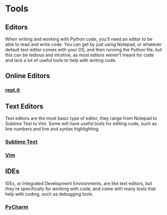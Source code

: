 # Tools

## Editors

When writing and working with Python code, you'll need an editor to be able to read and write code. You can get by just using Notepad, or whatever default text editor comes with your OS, and then running the Python file, but this can be tedious and intuitive, as most editors weren't meant for code and lack a lot of useful tools to help with writing code.

## Online Editors

### [repl.it](https://repl.it)

## Text Editors

Text editors are the most basic type of editor, they range from Notepad to Sublime Text to Vim. Some will have useful tools for editing code, such as line numbers and line and syntax highlighting.

### [Sublime Text](https://www.sublimetext.com/)

### [Vim](https://www.vim.org/)

## IDEs

IDEs, or Integrated Development Environments, are like text editors, but they're specifically for working with code, and come with many tools that help with coding, such as debugging tools.

### [PyCharm](https://www.jetbrains.com/pycharm/)





